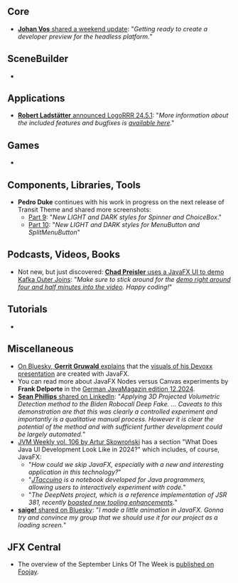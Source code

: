## Core

* [**Johan Vos** shared a weekend update](https://mastodon.social/@johanvos/113415033521942389): "_Getting ready to create a developer preview for the headless platform._"

## SceneBuilder

* 

## Applications

* [**Robert Ladstätter** announced LogoRRR 24.5.1](https://graz.social/@rladstaetter/113380976846373387): "_More information about the included features and bugfixes is [available here](https://github.com/rladstaetter/LogoRRR/releases/tag/24.5.1)_."

## Games

* 

## Components, Libraries, Tools

* **Pedro Duke** continues with his work in progress on the next release of Transit Theme and shared more screenshots:
  * [Part 9](https://x.com/P_Duke/status/1850541268331360395): "_New LIGHT and DARK styles for Spinner and ChoiceBox_."
  * [Part 10](https://x.com/P_Duke/status/1852713716531314778): "_New LIGHT and DARK styles for MenuButton and SplitMenuButton_"
  
## Podcasts, Videos, Books

* Not new, but just discovered: [**Chad Preisler** uses a JavaFX UI to demo Kafka Outer Joins](https://bsky.app/profile/chadpreisler.bsky.social/post/3l3vjfi4z742r): "_Make sure to stick around for the [demo right around four and half minutes into the video](https://www.youtube.com/watch?v=bGffINGD9KQ). Happy coding!_"

## Tutorials

*

## Miscellaneous

* [On Bluesky, **Gerrit Gruwald** explains](https://bsky.app/profile/hansolo.bsky.social/post/3l6c24vt4222g) that the [visuals of his Devoxx presentation](https://www.youtube.com/watch?v=Jh79ojcror0) are created with JavaFX.
* You can read more about JavaFX Nodes versus Canvas experiments by **Frank Delporte** in the [German JavaMagazin edition 12.2024](https://entwickler.de/java/javafx-nodes-versus-canvas).
* [**Sean Phillips** shared on LinkedIn](https://www.linkedin.com/posts/seanmiphillips_projected-volumetric-detection-method-applied-activity-7256695177157689345-2Okp/): "_Applying 3D Projected Volumetric Detection method to the Biden Robocall Deep Fake. ... Caveats to this demonstration are that this was clearly a controlled experiment and importantly is a qualitative manual process. However it is clear the potential of the method and with sufficient further development could be largely automated._"
* [JVM Weekly vol. 106 by Artur Skowroński](https://www.linkedin.com/pulse/microprofile-ai-jakarta-ee-12-data-whats-new-java-jvm-skowro%C5%84ski-ihd2f/) has a section "What Does Java UI Development Look Like in 2024?" which includes, of course, JavaFX:
  * "_How could we skip JavaFX, especially with a new and interesting application in this technology?_"
  * "_[JTaccuino](https://github.com/jtaccuino/jtaccuino) is a notebook developed for Java programmers, allowing users to interactively experiment with code._"
  * "_The DeepNets project, which is a reference implementation of JSR 381, recently [boasted new tooling enhancements](https://x.com/DeepNetts/status/1835292030315995390)._"
* [**saige!** shared on Bluesky](https://bsky.app/profile/catgirlin.space/post/3l7u33iijn42k): "_I made a little animation in JavaFX. Gonna try and convince my group that we should use it for our project as a loading screen._"

## JFX Central

* The overview of the September Links Of The Week is [published on Foojay](https://foojay.io/today/javafx-links-of-october-2024/).
